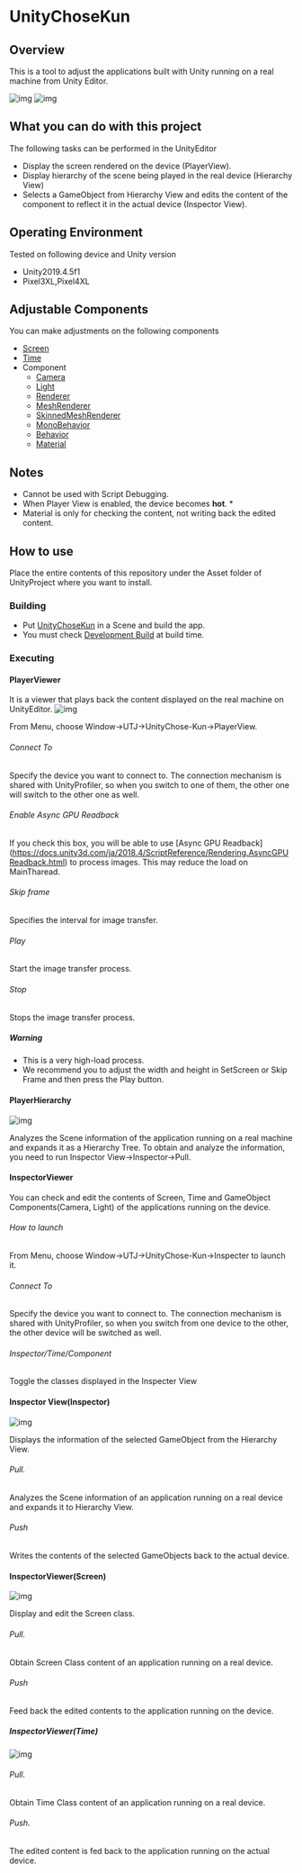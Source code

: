 # UnityChoseKun
## Overview
This is a tool to adjust the applications built with Unity running on a real machine from Unity Editor.

![img](docs/UnityChoseKunDemo02.gif)
![img](docs/UnityChoseKunDemo03.gif)

## What you can do with this project
The following tasks can be performed in the UnityEditor
- Display the screen rendered on the device (PlayerView).
- Display hierarchy of the scene being played in the real device (Hierarchy View)
- Selects a GameObject from Hierarchy View and edits the content of the component to reflect it in the actual device (Inspector View).

## Operating Environment
Tested on following device and Unity version
- Unity2019.4.5f1
- Pixel3XL,Pixel4XL


## Adjustable Components
You can make adjustments on the following components
- [Screen](https://docs.unity3d.com/current/ScriptReference/Screen.html)
- [Time](https://docs.unity3d.com/current/ScriptReference/Time.html)
- Component
  - [Camera](https://docs.unity3d.com/current/ScriptReference/Camera.html)
  - [Light](https://docs.unity3d.com/current/ScriptReference/Light.html)
  - [Renderer](https://docs.unity3d.com/current/ScriptReference/Renderer.html)
  - [MeshRenderer](https://docs.unity3d.com/current/ScriptReference/Renderer.html)
  - [SkinnedMeshRenderer](https://docs.unity3d.com/current/ScriptReference/SkinnedMeshRenderer.html)
  - [MonoBehavior](https://docs.unity3d.com/current/ScriptReference/MonoBehaviour.html)
  - [Behavior](https://docs.unity3d.com/current/ScriptReference/Behaviour.html)
  - [Material](https://docs.unity3d.com/current/ScriptReference/Material.html)

## Notes
- Cannot be used with Script Debugging.
- When Player View is enabled, the device becomes __hot__. *
- Material is only for checking the content, not writing back the edited content.

## How to use
Place the entire contents of this repository under the Asset folder of UnityProject where you want to install.

### Building
- Put [UnityChoseKun](https://github.com/katsumasa/UnityChoseKun/blob/master/Player/Prefabs/UnityChoseKun.prefab) in a Scene and build the app.
- You must check [Development Build](https://docs.unity3d.com/ja/current/Manual/BuildSettingsStandalone.html) at build time.

### Executing
#### PlayerViewer
It is a viewer that plays back the content displayed on the real machine on UnityEditor.
![img](docs/PlayerView.jpg)

From Menu, choose Window->UTJ->UnityChose-Kun->PlayerView.

###### Connect To
Specify the device you want to connect to. The connection mechanism is shared with UnityProfiler, so when you switch to one of them, the other one will switch to the other one as well.

###### Enable Async GPU Readback
If you check this box, you will be able to use [Async GPU Readback] (https://docs.unity3d.com/ja/2018.4/ScriptReference/Rendering.AsyncGPUReadback.html) to process images. This may reduce the load on MainTharead.

###### Skip frame
Specifies the interval for image transfer.

###### Play
Start the image transfer process.

###### Stop
Stops the image transfer process.

##### Warning

- This is a very high-load process.
- We recommend you to adjust the width and height in SetScreen or Skip Frame and then press the Play button.

#### PlayerHierarchy
![img](docs/HierarchyView.jpg)

Analyzes the Scene information of the application running on a real machine and expands it as a Hierarchy Tree.
To obtain and analyze the information, you need to run Inspector View->Inspector->Pull.

#### InspectorViewer
You can check and edit the contents of Screen, Time and GameObject Components(Camera, Light) of the applications running on the device.

###### How to launch

From Menu, choose Window->UTJ->UnityChose-Kun->Inspecter to launch it.

###### Connect To
Specify the device you want to connect to. The connection mechanism is shared with UnityProfiler, so when you switch from one device to the other, the other device will be switched as well.

###### Inspector/Time/Component
Toggle the classes displayed in the Inspecter View

#### Inspector View(Inspector)
![img](docs/InspectorView.jpg)

Displays the information of the selected GameObject from the Hierarchy View.

###### Pull.
Analyzes the Scene information of an application running on a real device and expands it to Hierarchy View.

###### Push
Writes the contents of the selected GameObjects back to the actual device.

#### InspectorViewer(Screen)
![img](docs/Inspector_Screen.jpg)

Display and edit the Screen class.

###### Pull.
Obtain Screen Class content of an application running on a real device.

###### Push
Feed back the edited contents to the application running on the device.

##### InspectorViewer(Time)
![img](docs/Inspector_Time.jpg)

###### Pull.
Obtain Time Class content of an application running on a real device.

###### Push.
The edited content is fed back to the application running on the actual device.
